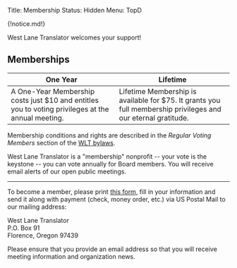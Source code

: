 Title: Membership
Status: Hidden
Menu: TopD

{!notice.md!}

West Lane Translator welcomes your support!

## Memberships

One Year | Lifetime
-------- | --------
A One-Year Membership costs just $10 and entitles you to voting privileges at the annual meeting. | Lifetime Membership is available for $75. It grants you full membership privileges and our eternal gratitude.

Membership conditions and rights are described in the *Regular Voting Members*
section of the [WLT
bylaws]({static}/pdfs/WLT_Bylaws_January_27_2021_distribution.pdf).

West Lane Translator is a "membership" nonprofit -- your vote is the
keystone -- you can vote annually for Board members. You will receive
email alerts of our open public meetings.

-------

To become a member, please print [this
form]({static}/pdfs/Membership_Form.pdf), fill in your information and
send it along with payment (check, money order, etc.) via US Postal
Mail to our mailing address:

West Lane Translator  
P.O. Box 91  
Florence, Oregon 97439

Please ensure that you provide an email address so that you will
receive meeting information and organization news.
